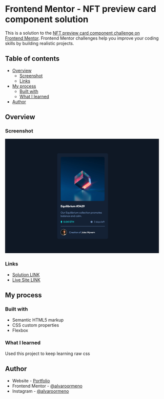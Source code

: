 # Frontend Mentor - NFT preview card component solution

This is a solution to the [NFT preview card component challenge on Frontend Mentor](https://www.frontendmentor.io/challenges/nft-preview-card-component-SbdUL_w0U). Frontend Mentor challenges help you improve your coding skills by building realistic projects. 

## Table of contents

- [Overview](#overview)
  - [Screenshot](#screenshot)
  - [Links](#links)
- [My process](#my-process)
  - [Built with](#built-with)
  - [What I learned](#what-i-learned)
- [Author](#author)


## Overview

### Screenshot

![](images/screenshot.png)

### Links

- [Solution LINK](https://www.frontendmentor.io/challenges/nft-preview-card-component-SbdUL_w0U/hub/nft-preview-component-card-s_4Tzn1OBC)
- [Live Site LINK](https://alvaro-frontend-mentor-projects.github.io/nft-preview-card-component/)

## My process

### Built with

- Semantic HTML5 markup
- CSS custom properties
- Flexbox

### What I learned

Used this project to keep learning raw css

## Author

- Website - [Portfolio](https://alvaroormeno.github.io/alvaro-portfolio-v1/)
- Frontend Mentor - [@alvaroormeno](https://www.frontendmentor.io/profile/alvaroormeno)
- Instagram - [@alvaroormeno](https://www.instagram.com/alvaroormeno/)